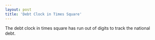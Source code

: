 ```yaml
---
layout: post
title: 'Debt Clock in Times Square'
---
```

The debt clock in times square has run out of digits to track the national debt.